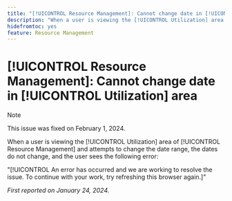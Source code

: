 ```yaml
---
title: "[!UICONTROL Resource Management]: Cannot change date in [!UICONTROL Utilization] area"
description: "When a user is viewing the [!UICONTROL Utilization] area of [!UICONTROL Resource Management] and attempts to change the date range, the dates do not change, and the user sees an error."
hidefromtoc: yes
feature: Resource Management
---
```


# [!UICONTROL Resource Management]: Cannot change date in [!UICONTROL Utilization] area

>[!NOTE]
>
>This issue was fixed on February 1, 2024.

When a user is viewing the [!UICONTROL Utilization] area of [!UICONTROL Resource Management] and attempts to change the date range, the dates do not change, and the user sees the following error:

"[!UICONTROL An error has occurred and we are working to resolve the issue. To continue with your work, try refreshing this browser again.]"

_First reported on January 24, 2024._
